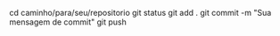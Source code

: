 cd caminho/para/seu/repositorio
git status
git add .
git commit -m "Sua mensagem de commit"
git push
